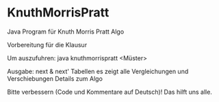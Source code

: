 # KnuthMorrisPratt
Java Program für Knuth Morris Pratt Algo

Vorbereitung für die Klausur

Um auszufuhren: java knuthmorrispratt <Müster> <Text>

Ausgabe: 
  next & next' Tabellen
  es zeigt alle Vergleichungen und Verschiebungen
  Details zum Algo
  
Bitte verbessern (Code und Kommentare auf Deutsch)! Das hilft uns alle. 
